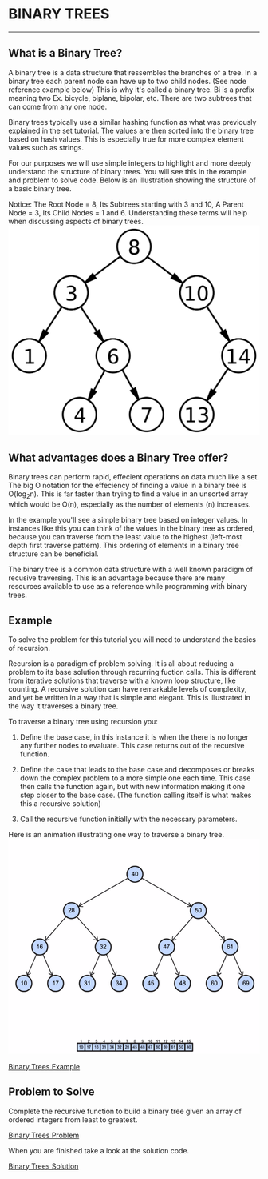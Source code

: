 # BINARY TREES

---

## What is a Binary Tree?

A binary tree is a data structure that ressembles the branches of a tree. In a binary tree each parent node can have up to two child nodes. (See node reference example below) This is why it's called a binary tree. Bi is a prefix meaning two Ex. bicycle, biplane, bipolar, etc. There are two subtrees that can come from any one node.

Binary trees typically use a similar hashing function as what was previously explained in the set tutorial. The values are then sorted into the binary tree based on hash values. This is especially true for more complex element values such as strings.

For our purposes we will use simple integers to highlight and more deeply understand the structure of binary trees. You will see this in the example and problem to solve code.
Below is an illustration showing the structure of a basic binary tree.

Notice: The Root Node = 8, Its Subtrees starting with 3 and 10, A Parent Node = 3, Its Child Nodes = 1 and 6.
Understanding these terms will help when discussing aspects of binary trees.
![Binary Tree Illustration](visual_assets/1200px-Binary_search_tree.svg.png)

## What advantages does a Binary Tree offer?

Binary trees can perform rapid, effecient operations on data much like a set. The big O notation for the effeciency of finding a value in a binary tree is O(log<sub>2</sub>n). This is far faster than trying to find a value in an unsorted array which would be O(n), especially as the number of elements (n) increases.

In the example you'll see a simple binary tree based on integer values. In instances like this you can think of the values in the binary tree as ordered, because you can traverse from the least value to the highest (left-most depth first traverse pattern). This ordering of elements in a binary tree structure can be beneficial.

The binary tree is a common data structure with a well known paradigm of recusive traversing. This is an advantage because there are many resources available to use as a reference while programming with binary trees.

## Example

To solve the problem for this tutorial you will need to understand the basics of recursion.

Recursion is a paradigm of problem solving. It is all about reducing a problem to its base solution through recurring fuction calls. This is different from iterative solutions that traverse with a known loop structure, like counting. A recursive solution can have remarkable levels of complexity, and yet be written in a way that is simple and elegant. This is illustrated in the way it traverses a binary tree.

To traverse a binary tree using recursion you:

1. Define the base case, in this instance it is when the there is no longer any further nodes to evaluate. This case returns out of the recursive function.

2. Define the case that leads to the base case and decomposes or breaks down the complex problem to a more simple one each time. This case then calls the function again, but with new information making it one step closer to the base case. (The function calling itself is what makes this a recursive solution)

3. Call the recursive function initially with the necessary parameters.

Here is an animation illustrating one way to traverse a binary tree.
![Binary Tree Traversal Animation](visual_assets/binary_tree_traversal_animation.gif)

[Binary Trees Example](example_code/binary_trees_example.py)

## Problem to Solve

Complete the recursive function to build a binary tree given an array of ordered integers from least to greatest.

[Binary Trees Problem](problem_code/binary_trees_problem.py)

When you are finished take a look at the solution code.

[Binary Trees Solution](problem_code/binary_trees_solution.py)
